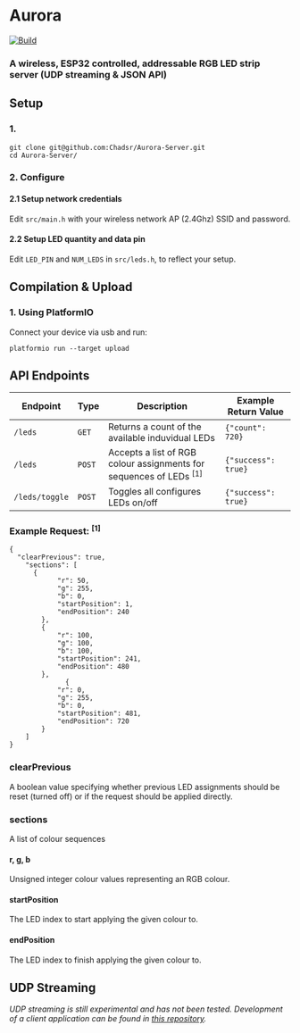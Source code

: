 # Aurora
[![Build](https://github.com/Chadsr/Aurora-Server/actions/workflows/build.yml/badge.svg)](https://github.com/Chadsr/Aurora-Server/actions/workflows/build.yml)
### A wireless, ESP32 controlled, addressable RGB LED strip server (UDP streaming &amp; JSON API)

## Setup
### 1.
```
git clone git@github.com:Chadsr/Aurora-Server.git
cd Aurora-Server/
```

### 2. Configure
#### 2.1 Setup network credentials
Edit `src/main.h` with your wireless network AP (2.4Ghz) SSID and password.

#### 2.2 Setup LED quantity and data pin
Edit `LED_PIN` and `NUM_LEDS` in `src/leds.h`, to reflect your setup.

## Compilation & Upload

### 1. Using PlatformIO
Connect your device via usb and run:
```
platformio run --target upload
```

## API Endpoints

| Endpoint       | Type   | Description                                                                   | Example Return Value |
| -------------- | ------ | ----------------------------------------------------------------------------- | -------------------- |
| `/leds`        | `GET`  | Returns a count of the available induvidual LEDs                              | `{"count": 720}`     |
| `/leds`        | `POST` | Accepts a list of RGB colour assignments for sequences of LEDs <sup>[1]</sup> | `{"success": true}`  |
| `/leds/toggle` | `POST` | Toggles all configures LEDs on/off                                            | `{"success": true}`  |

### Example Request: <sup>[1]</sup>
```
{
  "clearPrevious": true, 
    "sections": [
      {
            "r": 50,
            "g": 255,
            "b": 0,
            "startPosition": 1,
            "endPosition": 240
        },
        {
            "r": 100,
            "g": 100,
            "b": 100,
            "startPosition": 241,
            "endPosition": 480
        },
              {
            "r": 0,
            "g": 255,
            "b": 0,
            "startPosition": 481,
            "endPosition": 720
        }
    ]
}
```
### clearPrevious
A boolean value specifying whether previous LED assignments should be reset (turned off) or if the request should be applied directly.
### sections
A list of colour sequences
#### r, g, b
Unsigned integer colour values representing an RGB colour.
#### startPosition
The LED index to start applying the given colour to.
#### endPosition
The LED index to finish applying the given colour to.

## UDP Streaming
*UDP streaming is still experimental and has not been tested. Development of a client application can be found in [this repository](https://github.com/Chadsr/Aurora-Client).*
